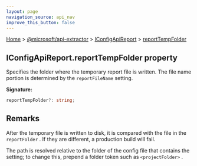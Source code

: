 ```yaml
---
layout: page
navigation_source: api_nav
improve_this_button: false
---
```



[Home](./index.md) &gt; [@microsoft/api-extractor](./api-extractor.md) &gt; [IConfigApiReport](./api-extractor.iconfigapireport.md) &gt; [reportTempFolder](./api-extractor.iconfigapireport.reporttempfolder.md)

## IConfigApiReport.reportTempFolder property

Specifies the folder where the temporary report file is written. The file name portion is determined by the `reportFileName` setting.

<b>Signature:</b>

```typescript
reportTempFolder?: string;
```

## Remarks

After the temporary file is written to disk, it is compared with the file in the `reportFolder` . If they are different, a production build will fail.

The path is resolved relative to the folder of the config file that contains the setting; to change this, prepend a folder token such as `<projectFolder>` .
